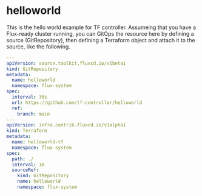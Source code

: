 # helloworld

This is the hello world example for TF controller.
Assumeing that you have a Flux-ready cluster running, you can GitOps the resource here by defining a source (GitRepository), then defining a Terraform object and attach it to the source, like the following.

```yaml
---
apiVersion: source.toolkit.fluxcd.io/v1beta1
kind: GitRepository
metadata:
  name: helloworld
  namespace: flux-system
spec:
  interval: 30s
  url: https://github.com/tf-controller/helloworld
  ref:
    branch: main
---
apiVersion: infra.contrib.fluxcd.io/v1alpha1
kind: Terraform
metadata:
  name: helloworld-tf
  namespace: flux-system
spec:
  path: ./
  interval: 1m
  sourceRef:
    kind: GitRepository
    name: helloworld
    namespace: flux-system
```
